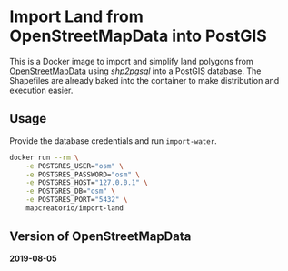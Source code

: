 # Import Land from OpenStreetMapData into PostGIS
This is a Docker image to import and simplify land polygons from [OpenStreetMapData](http://osmdata.openstreetmap.de/) using *shp2pgsql* into a PostGIS database.
The Shapefiles are already baked into the container to make distribution and execution easier.

## Usage

Provide the database credentials and run `import-water`.

```bash
docker run --rm \
    -e POSTGRES_USER="osm" \
    -e POSTGRES_PASSWORD="osm" \
    -e POSTGRES_HOST="127.0.0.1" \
    -e POSTGRES_DB="osm" \
    -e POSTGRES_PORT="5432" \
    mapcreatorio/import-land
```
## Version of OpenStreetMapData
**2019-08-05**
